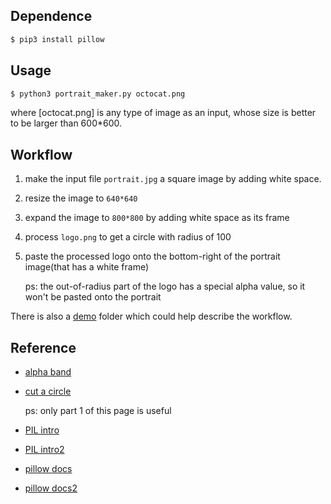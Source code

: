 ##	Dependence

```bash
$ pip3 install pillow
```
	
##	Usage

```bash
$ python3 portrait_maker.py octocat.png
```

where [octocat.png] is any type of image as an input, whose size is better to be larger than 600*600.

## Workflow

1.  make the input file `portrait.jpg` a square image by adding white space.

2.  resize the image to `640*640`

3.  expand the image to `800*800` by adding white space as its frame

4.  process `logo.png` to get a circle with radius of 100

5.  paste the processed logo onto the bottom-right of the portrait image(that has a white frame)

    ps: the out-of-radius part of the logo has a special alpha value, so it won't be pasted onto the portrait

There is also a [demo](https://github.com/jJayyyyyyy/cs/tree/master/just%20for%20fun/zju_logo_portrait_maker/demo) folder which could help describe the workflow.

##  Reference

*   [alpha band](http://blog.csdn.net/robinzhou/article/details/6960345)

*   [cut a circle](http://www.webtag123.com/python/43461.html)
    
    ps: only part 1 of this page is useful

*   [PIL intro](http://www.cnblogs.com/way_testlife/archive/2011/04/17/2019013.html)

*   [PIL intro2](http://www.liaoxuefeng.com/wiki/0014316089557264a6b348958f449949df42a6d3a2e542c000/0014320027235877860c87af5544f25a8deeb55141d60c5000)

*   [pillow docs](https://python-pillow.org/)

*   [pillow docs2](http://pillow.readthedocs.io/en/4.1.x/index.html)